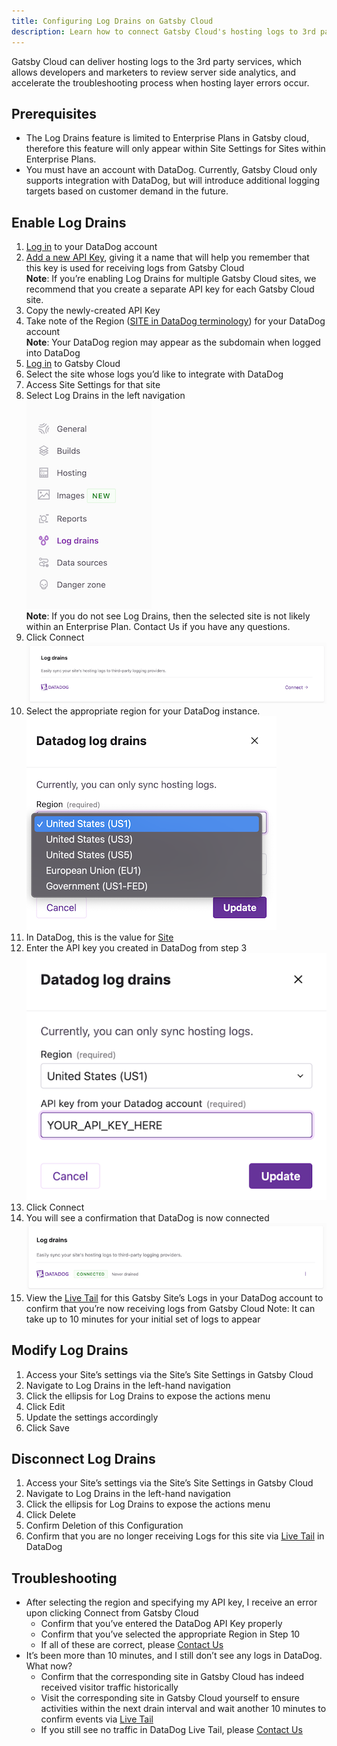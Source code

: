 ```yaml
---
title: Configuring Log Drains on Gatsby Cloud
description: Learn how to connect Gatsby Cloud's hosting logs to 3rd party log analytics providers
---
```


Gatsby Cloud can deliver hosting logs to the 3rd party services, which allows developers and marketers to review server side analytics, and accelerate the troubleshooting process when hosting layer errors occur.

## Prerequisites
- The Log Drains feature is limited to Enterprise Plans in Gatsby cloud, therefore this feature will only appear within Site Settings for Sites within Enterprise Plans.
- You must have an account with DataDog. Currently, Gatsby Cloud only supports integration with DataDog, but will introduce additional logging targets based on customer demand in the future.

## Enable Log Drains
1. [Log in](https://app.datadoghq.com/account/login) to your DataDog account
1. [Add a new API Key](https://docs.datadoghq.com/account_management/api-app-keys/#add-an-api-key-or-client-token), giving it a name that will help you remember that this key is used for receiving logs from Gatsby Cloud<br/>**Note**: If you’re enabling Log Drains for multiple Gatsby Cloud sites, we recommend that you create a separate API key for each Gatsby Cloud site.
1. Copy the newly-created API Key
1. Take note of the Region ([SITE in DataDog terminology](https://docs.datadoghq.com/getting_started/site/#pagetitle)) for your DataDog account<br/>**Note**: Your DataDog region may appear as the subdomain when logged into DataDog
1. [Log in](https://www.gatsbyjs.com/dashboard/login) to Gatsby Cloud
1. Select the site whose logs you’d like to integrate with DataDog
1. Access Site Settings for that site
1. Select Log Drains in the left navigation<br/>
![Log Drains Navigation Item](log-drains-nav-item.png)<br/> **Note**: If you do not see Log Drains, then the selected site is not likely within an Enterprise Plan. Contact Us if you have any questions.
1. Click Connect<br/>![Click Connect to configure log drains](connect-log-drains-1.png)
1. Select the appropriate region for your DataDog instance.<br/>![Select the appropriate region](select-region-3.png)<br/>
1. In DataDog, this is the value for [Site](https://docs.datadoghq.com/getting_started/site/#pagetitle)
1. Enter the API key you created in DataDog from step 3<br/>![Add your Log Analytics service's API Key](add-api-key.png)
1. Click Connect
1. You will see a confirmation that DataDog is now connected<br/>![Connected confirmation message](connect-confirmation.png)
1. View the [Live Tail](https://app.datadoghq.com/logs/livetail) for this Gatsby Site’s Logs in your DataDog account to confirm that you’re now receiving logs from Gatsby Cloud
Note: It can take up to 10 minutes for your initial set of logs to appear

## Modify Log Drains
1. Access your Site’s settings via the Site’s Site Settings in Gatsby Cloud
1. Navigate to Log Drains in the left-hand navigation
1. Click the ellipsis for Log Drains to expose the actions menu
1. Click Edit
1. Update the settings accordingly
1. Click Save

## Disconnect Log Drains
1. Access your Site’s settings via the Site’s Site Settings in Gatsby Cloud
1. Navigate to Log Drains in the left-hand navigation
1. Click the ellipsis for Log Drains to expose the actions menu
1. Click Delete
1. Confirm Deletion of this Configuration
1. Confirm that you are no longer receiving Logs for this site via [Live Tail](https://app.datadoghq.com/logs/livetail) in DataDog

## Troubleshooting
- After selecting the region and specifying my API key, I receive an error upon clicking Connect from Gatsby Cloud
  - Confirm that you’ve entered the DataDog API Key properly
  - Confirm that you’ve selected the appropriate Region in Step 10
  - If all of these are correct, please [Contact Us](https://www.gatsbyjs.com/support/)
- It’s been more than 10 minutes, and I still don’t see any logs in DataDog. What now?
  - Confirm that the corresponding site in Gatsby Cloud has indeed received visitor traffic historically
  - Visit the corresponding site in Gatsby Cloud yourself to ensure activities within the next drain interval and wait another 10 minutes to confirm events via [Live Tail](https://app.datadoghq.com/logs/livetail)
  - If you still see no traffic in DataDog Live Tail, please [Contact Us](https://www.gatsbyjs.com/support/)
